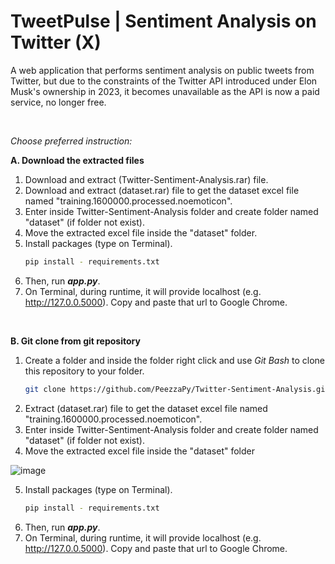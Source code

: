 # TweetPulse | Sentiment Analysis on Twitter (X)
A web application that performs sentiment analysis on public tweets from Twitter, but due to the constraints of the Twitter API introduced under Elon Musk's ownership in 2023, it becomes unavailable as the API is now a paid service, no longer free.

<br>

*Choose preferred instruction:*

**A. Download the extracted files**
   1. Download and extract (Twitter-Sentiment-Analysis.rar) file.
   2. Download and extract (dataset.rar) file to get the dataset excel file named "training.1600000.processed.noemoticon".
   3. Enter inside Twitter-Sentiment-Analysis folder and create folder named "dataset" (if folder not exist).
   4. Move the extracted excel file inside the "dataset" folder.
   5. Install packages (type on Terminal).
      ```bash
      pip install - requirements.txt
   7. Then, run **_app.py_**.
   8. On Terminal, during runtime, it will provide localhost (e.g. http://127.0.0.5000). Copy and paste that url to Google Chrome.

<br>

**B. Git clone from git repository**
1. Create a folder and inside the folder right click and use _Git Bash_ to clone this repository to your folder.
   ```bash
   git clone https://github.com/PeezzaPy/Twitter-Sentiment-Analysis.git*
2. Extract (dataset.rar) file to get the dataset excel file named "training.1600000.processed.noemoticon".
3. Enter inside Twitter-Sentiment-Analysis folder and create folder named "dataset" (if folder not exist).
4. Move the extracted excel file inside the "dataset" folder

![image](https://github.com/PeezzaPy/Twitter-Sentiment-Analysis/assets/66209956/44ad6197-edfd-4ab8-b54e-b3bcbc3c7c34)

5. Install packages (type on Terminal).
   ```bash
   pip install - requirements.txt
6. Then, run **_app.py_**.
7. On Terminal, during runtime, it will provide localhost (e.g. http://127.0.0.5000). Copy and paste that url to Google Chrome.
